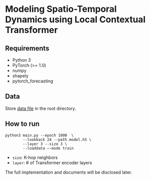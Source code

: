 # Modeling Spatio-Temporal Dynamics using Local Contextual Transformer

## Requirements

- Python 3
- PyTorch (>= 1.0)
- numpy
- shapely
- pytorch_forecasting

## Data

Store [data file](https://drive.google.com/drive/folders/110UJnpo1ZVNkrOM7wuQ90ahVJZatZECF?usp=sharing) in the root directory.

## How to run

  
```
python3 main.py --epoch 1000  \
        --lookback 24 --path model.h5 \
        --layer 3 --size 3 \
        --loaddata —-mode train
```

- ```size```: K-hop neighbors
- ```layer```: # of Transformer encoder layers


The full implementation and documents will be disclosed later.
